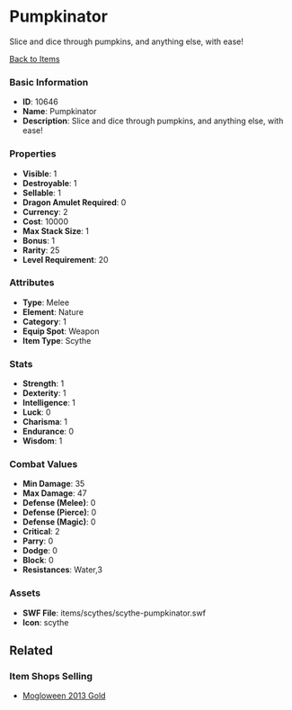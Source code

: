 # Pumpkinator

Slice and dice through pumpkins, and anything else, with ease!

[Back to Items](../items.md)

### Basic Information

- **ID**: 10646
- **Name**: Pumpkinator
- **Description**: Slice and dice through pumpkins, and anything else, with ease!

### Properties

- **Visible**: 1
- **Destroyable**: 1
- **Sellable**: 1
- **Dragon Amulet Required**: 0
- **Currency**: 2
- **Cost**: 10000
- **Max Stack Size**: 1
- **Bonus**: 1
- **Rarity**: 25
- **Level Requirement**: 20

### Attributes

- **Type**: Melee
- **Element**: Nature
- **Category**: 1
- **Equip Spot**: Weapon
- **Item Type**: Scythe

### Stats

- **Strength**: 1
- **Dexterity**: 1
- **Intelligence**: 1
- **Luck**: 0
- **Charisma**: 1
- **Endurance**: 0
- **Wisdom**: 1

### Combat Values

- **Min Damage**: 35
- **Max Damage**: 47
- **Defense (Melee)**: 0
- **Defense (Pierce)**: 0
- **Defense (Magic)**: 0
- **Critical**: 2
- **Parry**: 0
- **Dodge**: 0
- **Block**: 0
- **Resistances**: Water,3

### Assets

- **SWF File**: items/scythes/scythe-pumpkinator.swf
- **Icon**: scythe

## Related

### Item Shops Selling

- [Mogloween 2013 Gold](../item-shops/374-mogloween-2013-gold.md)

